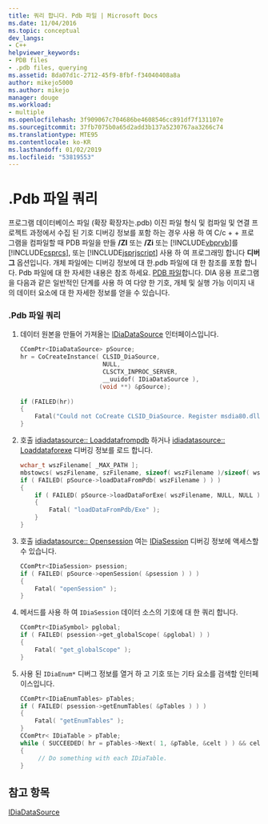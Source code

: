 ```yaml
---
title: 쿼리 합니다. Pdb 파일 | Microsoft Docs
ms.date: 11/04/2016
ms.topic: conceptual
dev_langs:
- C++
helpviewer_keywords:
- PDB files
- .pdb files, querying
ms.assetid: 8da07d1c-2712-45f9-8fbf-f34040408a8a
author: mikejo5000
ms.author: mikejo
manager: douge
ms.workload:
- multiple
ms.openlocfilehash: 3f909067c704686be4608546cc891df7f131107e
ms.sourcegitcommit: 37fb7075b0a65d2add3b137a5230767aa3266c74
ms.translationtype: MTE95
ms.contentlocale: ko-KR
ms.lasthandoff: 01/02/2019
ms.locfileid: "53819553"
---
```

# <a name="querying-the-pdb-file"></a>.Pdb 파일 쿼리
프로그램 데이터베이스 파일 (확장 확장자는.pdb) 이진 파일 형식 및 컴파일 및 연결 프로젝트 과정에서 수집 된 기호 디버깅 정보를 포함 하는 경우 사용 하 여 C/c + + 프로그램을 컴파일할 때 PDB 파일을 만들 **/ZI** 또는 **/Zi** 또는 [!INCLUDE[vbprvb](../../code-quality/includes/vbprvb_md.md)]를 [!INCLUDE[csprcs](../../data-tools/includes/csprcs_md.md)], 또는 [!INCLUDE[jsprjscript](../../debugger/debug-interface-access/includes/jsprjscript_md.md)] 사용 하 여 프로그래밍 합니다 **디버그** 옵션입니다. 개체 파일에는 디버깅 정보에 대 한.pdb 파일에 대 한 참조를 포함 합니다. Pdb 파일에 대 한 자세한 내용은 참조 하세요. [PDB 파일](https://docs.microsoft.com/previous-versions/visualstudio/visual-studio-2010/yd4f8bd1(v=vs.100))합니다. DIA 응용 프로그램을 다음과 같은 일반적인 단계를 사용 하 여 다양 한 기호, 개체 및 실행 가능 이미지 내의 데이터 요소에 대 한 자세한 정보를 얻을 수 있습니다.  
  
### <a name="to-query-the-pdb-file"></a>.Pdb 파일 쿼리  
  
1.  데이터 원본을 만들어 가져올는 [IDiaDataSource](../../debugger/debug-interface-access/idiadatasource.md) 인터페이스입니다.  
  
    ```C++  
    CComPtr<IDiaDataSource> pSource;  
    hr = CoCreateInstance( CLSID_DiaSource,  
                           NULL,  
                           CLSCTX_INPROC_SERVER,  
                           __uuidof( IDiaDataSource ),  
                          (void **) &pSource);  
  
    if (FAILED(hr))  
    {  
        Fatal("Could not CoCreate CLSID_DiaSource. Register msdia80.dll." );  
    }  
    ```  
  
2.  호출 [idiadatasource:: Loaddatafrompdb](../../debugger/debug-interface-access/idiadatasource-loaddatafrompdb.md) 하거나 [idiadatasource:: Loaddataforexe](../../debugger/debug-interface-access/idiadatasource-loaddataforexe.md) 디버깅 정보를 로드 합니다.  
  
    ```C++  
    wchar_t wszFilename[ _MAX_PATH ];  
    mbstowcs( wszFilename, szFilename, sizeof( wszFilename )/sizeof( wszFilename[0] ) );  
    if ( FAILED( pSource->loadDataFromPdb( wszFilename ) ) )  
    {  
        if ( FAILED( pSource->loadDataForExe( wszFilename, NULL, NULL ) ) )  
        {  
            Fatal( "loadDataFromPdb/Exe" );  
        }  
    }  
    ```  
  
3.  호출 [idiadatasource:: Opensession](../../debugger/debug-interface-access/idiadatasource-opensession.md) 여는 [IDiaSession](../../debugger/debug-interface-access/idiasession.md) 디버깅 정보에 액세스할 수 있습니다.  
  
    ```C++  
    CComPtr<IDiaSession> psession;  
    if ( FAILED( pSource->openSession( &psession ) ) )   
    {  
        Fatal( "openSession" );  
    }  
    ```  
  
4.  메서드를 사용 하 여 `IDiaSession` 데이터 소스의 기호에 대 한 쿼리 합니다.  
  
    ```C++  
    CComPtr<IDiaSymbol> pglobal;  
    if ( FAILED( psession->get_globalScope( &pglobal) ) )  
    {  
        Fatal( "get_globalScope" );  
    }  
    ```  
  
5.  사용 된 `IDiaEnum*` 디버그 정보를 열거 하 고 기호 또는 기타 요소를 검색할 인터페이스입니다.  
  
    ```C++  
    CComPtr<IDiaEnumTables> pTables;  
    if ( FAILED( psession->getEnumTables( &pTables ) ) )  
    {  
        Fatal( "getEnumTables" );  
    }  
    CComPtr< IDiaTable > pTable;  
    while ( SUCCEEDED( hr = pTables->Next( 1, &pTable, &celt ) ) && celt == 1 )  
    {  
         // Do something with each IDiaTable.  
    }  
    ```  
  
## <a name="see-also"></a>참고 항목  
 [IDiaDataSource](../../debugger/debug-interface-access/idiadatasource.md)